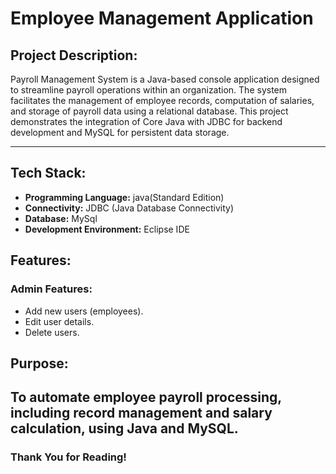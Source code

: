 # Employee Management Application

## Project Description:
Payroll Management System is a Java-based console application designed to streamline payroll operations within an organization. The system facilitates the management of employee records, computation of salaries, and storage of payroll data using a relational database. This project demonstrates the integration of Core Java with JDBC for backend development and MySQL for persistent data storage.

---
## Tech Stack:
- **Programming Language:** java(Standard Edition)
- **Connectivity:** JDBC (Java Database Connectivity)
- **Database:** MySql
- **Development Environment:** Eclipse IDE

## Features:

### Admin Features:
- Add new users (employees).
- Edit user details.
- Delete users.


## Purpose:
To automate employee payroll processing, including record management and salary calculation, using Java and MySQL.
---
### Thank You for Reading!
